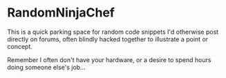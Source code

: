# RandomNinjaChef

This is a quick parking space for random code snippets I'd otherwise post directly on forums, often blindly hacked together to illustrate a point or concept.

Remember I often don't have your hardware, or a desire to spend hours doing someone else's job...
